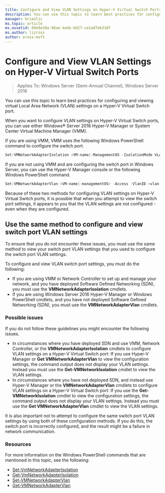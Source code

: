 ```yaml
---
title: Configure and View VLAN Settings on Hyper-V Virtual Switch Ports
description: You can use this topic to learn best practices for configuring and viewing virtual Local Area Network (VLAN) settings on a Hyper-V Virtual Switch port in Windows Server 2016.
manager: brianlic
ms.topic: article
ms.assetid: 69e0e28a-98ae-4ade-bd27-ce2ad7eb310f
ms.author: lizross
author: eross-msft
---
```

# Configure and View VLAN Settings on Hyper-V Virtual Switch Ports

>Applies To: Windows Server (Semi-Annual Channel), Windows Server 2016

You can use this topic to learn best practices for configuring and viewing virtual Local Area Network (VLAN) settings on a Hyper-V Virtual Switch port.

When you want to configure VLAN settings on Hyper-V Virtual Switch ports, you can use either Windows&reg; Server 2016 Hyper-V Manager or System Center Virtual Machine Manager (VMM).

If you are using VMM, VMM uses the following Windows PowerShell command to configure the switch port.

```powershell
Set-VMNetworkAdapterIsolation <VM-name|-ManagementOS -IsolationMode VLAN -DefaultIsolationID <vlan-value> -AllowUntaggedTraffic $True
```
If you are not using VMM and are configuring the switch port in Windows Server, you can use the Hyper-V Manager console or the following Windows PowerShell command.
```powershell
Set-VMNetworkAdapterVlan <VM-name|-managementOS> -Access -VlanID <vlan-value>
```

Because of these two methods for configuring VLAN settings on Hyper-V Virtual Switch ports, it is possible that when you attempt to view the switch port settings, it appears to you that the VLAN settings are not configured - even when they are configured.

## Use the same method to configure and view switch port VLAN settings

To ensure that you do not encounter these issues, you must use the same method to view your switch port VLAN settings that you used to configure the switch port VLAN settings.

To configure and view VLAN switch port settings, you must do the following:

- If you are using VMM or Network Controller to set up and manage your network, and you have deployed Software Defined Networking (SDN), you must use the **VMNetworkAdapterIsolation** cmdlets.
- If you are using Windows Server 2016 Hyper-V Manager or Windows PowerShell cmdlets, and you have not deployed Software Defined Networking (SDN), you must use the **VMNetworkAdapterVlan** cmdlets.

### Possible issues

If you do not follow these guidelines you might encounter the following issues.

- In circumstances where you have deployed SDN and use VMM, Network Controller, or the **VMNetworkAdapterIsolation** cmdlets to configure VLAN settings on a Hyper-V Virtual Switch port: If you use Hyper-V Manager or **Get VMNetworkAdapterVlan** to view the configuration settings, the command output does not display your VLAN settings. Instead you must use the **Get-VMNetworkIsolation** cmdlet to view the VLAN settings.
- In circumstances where you have not deployed SDN, and instead use Hyper-V Manager or the **VMNetworkAdapterVlan** cmdlets to configure VLAN settings on a Hyper-V Virtual Switch port: If you use the **Get-VMNetworkIsolation** cmdlet to view the configuration settings, the command output does not display your VLAN settings. Instead you must use the **Get VMNetworkAdapterVlan** cmdlet to view the VLAN settings.

It is also important not to attempt to configure the same switch port VLAN settings by using both of these configuration methods. If you do this, the switch port is incorrectly configured, and the result might be a failure in network communication.

### Resources

For more information on the Windows PowerShell commands that are mentioned in this topic, see the following:

- [Set-VmNetworkAdapterIsolation](/powershell/module/hyper-v/set-vmnetworkadapterisolation?view=win10-ps)
- [Get-VmNetworkAdapterIsolation](/powershell/module/hyper-v/get-vmnetworkadapterisolation?view=win10-ps)
- [Set-VMNetworkAdapterVlan](/powershell/module/hyper-v/set-vmnetworkadaptervlan?view=win10-ps)
- [Get-VMNetworkAdapterVlan](/powershell/module/hyper-v/get-vmnetworkadaptervlan?view=win10-ps)
